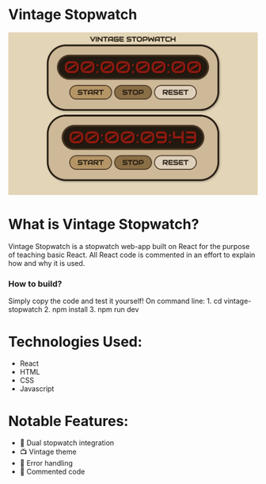 # Vintage Stopwatch

![Stopwatch Screenshot](/public/Stopwatch.png)

# What is Vintage Stopwatch?
Vintage Stopwatch is a stopwatch web-app built on React for the purpose of teaching basic React. All React code is commented in an effort to explain how and why it is used.


### How to build?
Simply copy the code and test it yourself! On command line: 1. cd vintage-stopwatch 2. npm install 3. npm run dev

# Technologies Used:
- React
- HTML
- CSS
- Javascript

# Notable Features:
- 💠 Dual stopwatch integration
- 📺 Vintage theme
- 💢 Error handling
- 🌟 Commented code